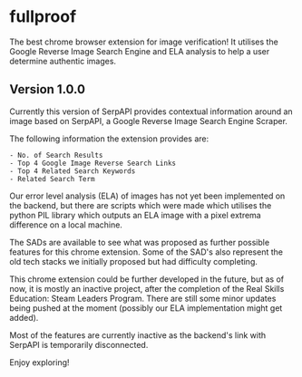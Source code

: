 # fullproof
The best chrome browser extension for image verification! It utilises the Google Reverse Image Search Engine</b > 
and ELA analysis to help a user determine authentic images.

## Version 1.0.0
Currently this version of SerpAPI provides contextual information around an image based on SerpAPI,</b > 
a Google Reverse Image Search Engine Scraper.

The following information the extension provides are:

    - No. of Search Results
    - Top 4 Google Image Reverse Search Links
    - Top 4 Related Search Keywords
    - Related Search Term

Our error level analysis (ELA) of images has not yet been implemented on the backend, but there are scripts which were made</b>
which utilises the python PIL library which outputs an ELA image with a pixel extrema difference on a local machine.</b >

The SADs are available to see what was proposed as further possible features for this chrome extension.</b >
Some of the SAD's also represent the old tech stacks we initially proposed but had difficulty completing.</b >

This chrome extension could be further developed in the future, but as of now, it is mostly an inactive project, after</b >
the completion of the Real Skills Education: Steam Leaders Program. There are still some minor updates being pushed</b >
at the moment (possibly our ELA implementation might get added).</b >


Most of the features are currently inactive as the backend's link with SerpAPI is temporarily disconnected.</b >

Enjoy exploring!
